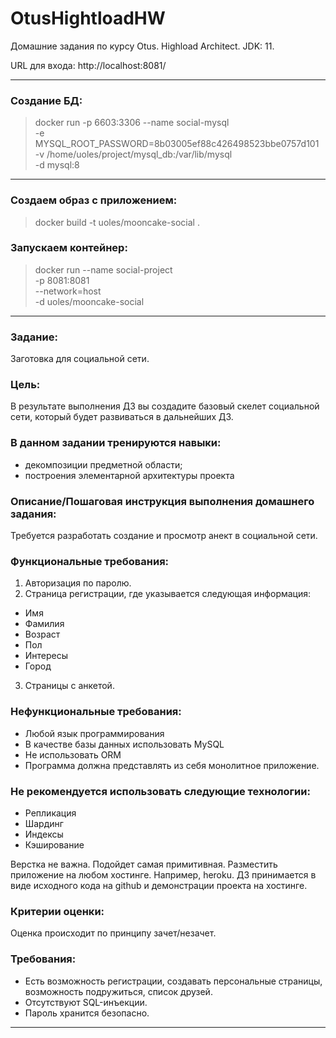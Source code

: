 # OtusHightloadHW
Домашние задания по курсу Otus. Highload Architect.
JDK: 11.

URL для входа: http://localhost:8081/

---
### Создание БД:
> docker run -p 6603:3306 --name social-mysql \
        -e MYSQL_ROOT_PASSWORD=8b03005ef88c426498523bbe0757d101 \
        -v /home/uoles/project/mysql_db:/var/lib/mysql \
        -d mysql:8
---
### Создаем образ с приложением:
> docker build -t uoles/mooncake-social .

### Запускаем контейнер:
> docker run --name social-project \
        -p 8081:8081 \
        --network=host \
        -d uoles/mooncake-social
---
### Задание: 
Заготовка для социальной сети.

### Цель:
В результате выполнения ДЗ вы создадите базовый скелет социальной сети, который будет развиваться в дальнейших ДЗ.

### В данном задании тренируются навыки:
- декомпозиции предметной области;
- построения элементарной архитектуры проекта

### Описание/Пошаговая инструкция выполнения домашнего задания:
Требуется разработать создание и просмотр анект в социальной сети.

### Функциональные требования:
1. Авторизация по паролю.
2. Страница регистрации, где указывается следующая информация:
- Имя
- Фамилия
- Возраст
- Пол
- Интересы
- Город
3. Страницы с анкетой.

### Нефункциональные требования:
- Любой язык программирования
- В качестве базы данных использовать MySQL
- Не использовать ORM
- Программа должна представлять из себя монолитное приложение.

### Не рекомендуется использовать следующие технологии:
- Репликация
- Шардинг
- Индексы
- Кэширование

Верстка не важна. Подойдет самая примитивная. Разместить приложение на любом хостинге. Например, heroku. ДЗ принимается в виде исходного кода на github и демонстрации проекта на хостинге.

### Критерии оценки:
Оценка происходит по принципу зачет/незачет.

### Требования:
- Есть возможность регистрации, создавать персональные страницы, возможность подружиться, список друзей.
- Отсутствуют SQL-инъекции.
- Пароль хранится безопасно.
---